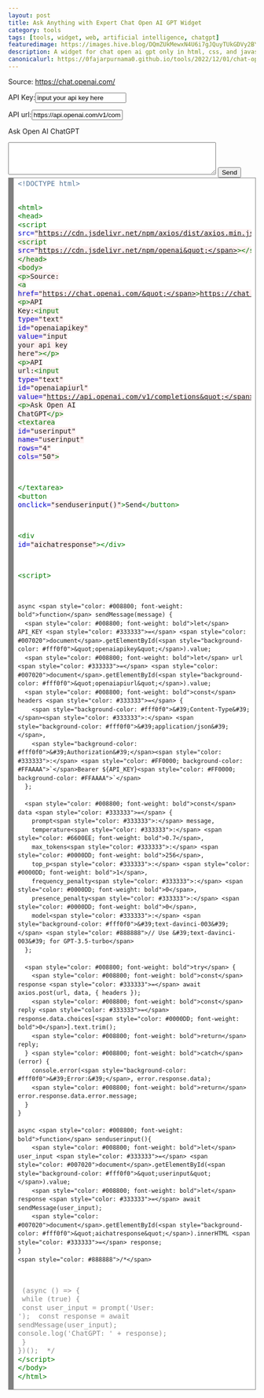 ```yaml
---
layout: post
title: Ask Anything with Expert Chat Open AI GPT Widget
category: tools
tags: [tools, widget, web, artificial intelligence, chatgpt]
featuredimage: https://images.hive.blog/DQmZUkMewxN4U6i7gJQuyTUkGDVy2BY45mraGnBUQuxorv6/evm-rpc-list.png
description: A widget for chat open ai gpt only in html, css, and javascript for any website.
canonicalurl: https://0fajarpurnama0.github.io/tools/2022/12/01/chat-open-ai-gpt-widget
---
```

<p>Source: <a href="https://chat.openai.com/">https://chat.openai.com/</a></p>
<p>API Key:<input type="text" id="openaiapikey" value="input your api key here"></p>
<p>API url:<input type="text" id="openaiapiurl" value="https://api.openai.com/v1/completions"></p>
<p>Ask Open AI ChatGPT</p>
<textarea id="userinput" name="userinput" rows="4" cols="50"></textarea>
<button onclick="senduserinput()">Send</button>
<div id="aichatresponse"></div>

<!-- HTML generated using hilite.me --><div style="background: #ffffff; overflow:auto;width:auto;border:solid gray;border-width:.1em .1em .1em .8em;padding:.2em .6em;"><pre style="margin: 0; line-height: 125%"><span style="color: #557799">&lt;!DOCTYPE html&gt;</span>
<span style="color: #007700">&lt;html&gt;</span>
<span style="color: #007700">&lt;head&gt;</span>
  <span style="color: #007700">&lt;script </span><span style="color: #0000CC">src=</span><span style="background-color: #fff0f0">&quot;https://cdn.jsdelivr.net/npm/axios/dist/axios.min.js&quot;</span><span style="color: #007700">&gt;&lt;/script&gt;</span>
  <span style="color: #007700">&lt;script </span><span style="color: #0000CC">src=</span><span style="background-color: #fff0f0">&quot;https://cdn.jsdelivr.net/npm/openai&quot;</span><span style="color: #007700">&gt;&lt;/script&gt;</span>
<span style="color: #007700">&lt;/head&gt;</span>
<span style="color: #007700">&lt;body&gt;</span>
<span style="color: #007700">&lt;p&gt;</span>Source: <span style="color: #007700">&lt;a</span> <span style="color: #0000CC">href=</span><span style="background-color: #fff0f0">&quot;https://chat.openai.com/&quot;</span><span style="color: #007700">&gt;</span>https://chat.openai.com/<span style="color: #007700">&lt;/a&gt;&lt;/p&gt;</span>
<span style="color: #007700">&lt;p&gt;</span>API Key:<span style="color: #007700">&lt;input</span> <span style="color: #0000CC">type=</span><span style="background-color: #fff0f0">&quot;text&quot;</span> <span style="color: #0000CC">id=</span><span style="background-color: #fff0f0">&quot;openaiapikey&quot;</span> <span style="color: #0000CC">value=</span><span style="background-color: #fff0f0">&quot;input your api key here&quot;</span><span style="color: #007700">&gt;&lt;/p&gt;</span>
<span style="color: #007700">&lt;p&gt;</span>API url:<span style="color: #007700">&lt;input</span> <span style="color: #0000CC">type=</span><span style="background-color: #fff0f0">&quot;text&quot;</span> <span style="color: #0000CC">id=</span><span style="background-color: #fff0f0">&quot;openaiapiurl&quot;</span> <span style="color: #0000CC">value=</span><span style="background-color: #fff0f0">&quot;https://api.openai.com/v1/completions&quot;</span><span style="color: #007700">&gt;&lt;/p&gt;</span>
<span style="color: #007700">&lt;p&gt;</span>Ask Open AI ChatGPT<span style="color: #007700">&lt;/p&gt;</span>
<span style="color: #007700">&lt;textarea</span> <span style="color: #0000CC">id=</span><span style="background-color: #fff0f0">&quot;userinput&quot;</span> <span style="color: #0000CC">name=</span><span style="background-color: #fff0f0">&quot;userinput&quot;</span> <span style="color: #0000CC">rows=</span><span style="background-color: #fff0f0">&quot;4&quot;</span> <span style="color: #0000CC">cols=</span><span style="background-color: #fff0f0">&quot;50&quot;</span><span style="color: #007700">&gt;</span>

<span style="color: #007700">&lt;/textarea&gt;</span>
<span style="color: #007700">&lt;button</span> <span style="color: #0000CC">onclick=</span><span style="background-color: #fff0f0">&quot;senduserinput()&quot;</span><span style="color: #007700">&gt;</span>Send<span style="color: #007700">&lt;/button&gt;</span>

<span style="color: #007700">&lt;div</span> <span style="color: #0000CC">id=</span><span style="background-color: #fff0f0">&quot;aichatresponse&quot;</span><span style="color: #007700">&gt;&lt;/div&gt;</span>

  <span style="color: #007700">&lt;script&gt;</span>

    async <span style="color: #008800; font-weight: bold">function</span> sendMessage(message) {
      <span style="color: #008800; font-weight: bold">let</span> API_KEY <span style="color: #333333">=</span> <span style="color: #007020">document</span>.getElementById(<span style="background-color: #fff0f0">&quot;openaiapikey&quot;</span>).value;
      <span style="color: #008800; font-weight: bold">let</span> url <span style="color: #333333">=</span> <span style="color: #007020">document</span>.getElementById(<span style="background-color: #fff0f0">&quot;openaiapiurl&quot;</span>).value;
      <span style="color: #008800; font-weight: bold">const</span> headers <span style="color: #333333">=</span> {
        <span style="background-color: #fff0f0">&#39;Content-Type&#39;</span><span style="color: #333333">:</span> <span style="background-color: #fff0f0">&#39;application/json&#39;</span>,
        <span style="background-color: #fff0f0">&#39;Authorization&#39;</span><span style="color: #333333">:</span> <span style="color: #FF0000; background-color: #FFAAAA">`</span>Bearer ${API_KEY}<span style="color: #FF0000; background-color: #FFAAAA">`</span>
      };

      <span style="color: #008800; font-weight: bold">const</span> data <span style="color: #333333">=</span> {
        prompt<span style="color: #333333">:</span> message,
        temperature<span style="color: #333333">:</span> <span style="color: #6600EE; font-weight: bold">0.7</span>,
  		max_tokens<span style="color: #333333">:</span> <span style="color: #0000DD; font-weight: bold">256</span>,
  		top_p<span style="color: #333333">:</span> <span style="color: #0000DD; font-weight: bold">1</span>,
  		frequency_penalty<span style="color: #333333">:</span> <span style="color: #0000DD; font-weight: bold">0</span>,
  		presence_penalty<span style="color: #333333">:</span> <span style="color: #0000DD; font-weight: bold">0</span>,
        model<span style="color: #333333">:</span> <span style="background-color: #fff0f0">&#39;text-davinci-003&#39;</span> <span style="color: #888888">// Use &#39;text-davinci-003&#39; for GPT-3.5-turbo</span>
      };

      <span style="color: #008800; font-weight: bold">try</span> {
        <span style="color: #008800; font-weight: bold">const</span> response <span style="color: #333333">=</span> await axios.post(url, data, { headers });
        <span style="color: #008800; font-weight: bold">const</span> reply <span style="color: #333333">=</span> response.data.choices[<span style="color: #0000DD; font-weight: bold">0</span>].text.trim();
        <span style="color: #008800; font-weight: bold">return</span> reply;
      } <span style="color: #008800; font-weight: bold">catch</span> (error) {
        console.error(<span style="background-color: #fff0f0">&#39;Error:&#39;</span>, error.response.data);
        <span style="color: #008800; font-weight: bold">return</span> error.response.data.error.message;
      }
    }

	async <span style="color: #008800; font-weight: bold">function</span> senduserinput(){
    	<span style="color: #008800; font-weight: bold">let</span> user_input <span style="color: #333333">=</span> <span style="color: #007020">document</span>.getElementById(<span style="background-color: #fff0f0">&quot;userinput&quot;</span>).value;
        <span style="color: #008800; font-weight: bold">let</span> response <span style="color: #333333">=</span> await sendMessage(user_input);
		<span style="color: #007020">document</span>.getElementById(<span style="background-color: #fff0f0">&quot;aichatresponse&quot;</span>).innerHTML <span style="color: #333333">=</span> response;
    }
    <span style="color: #888888">/*</span>
<span style="color: #888888">    (async () =&gt; {</span>
<span style="color: #888888">      while (true) {</span>
<span style="color: #888888">        const user_input = prompt(&#39;User: &#39;);</span>
<span style="color: #888888">        const response = await sendMessage(user_input);</span>
<span style="color: #888888">        console.log(&#39;ChatGPT: &#39; + response);</span>
<span style="color: #888888">      }</span>
<span style="color: #888888">    })();</span>
<span style="color: #888888">    */</span>
  <span style="color: #007700">&lt;/script&gt;</span>
<span style="color: #007700">&lt;/body&gt;</span>
<span style="color: #007700">&lt;/html&gt;</span>
</pre></div>

  <script src="https://cdn.jsdelivr.net/npm/axios/dist/axios.min.js"></script>
  <script src="https://cdn.jsdelivr.net/npm/openai"></script>
  <script>

    async function sendMessage(message) {
      let API_KEY = document.getElementById("openaiapikey").value;
      let url = document.getElementById("openaiapiurl").value;
      const headers = {
        'Content-Type': 'application/json',
        'Authorization': `Bearer ${API_KEY}`
      };

      const data = {
        prompt: message,
        temperature: 0.7,
  		max_tokens: 256,
  		top_p: 1,
  		frequency_penalty: 0,
  		presence_penalty: 0,
        model: 'text-davinci-003' // Use 'text-davinci-003' for GPT-3.5-turbo
      };

      try {
        const response = await axios.post(url, data, { headers });
        const reply = response.data.choices[0].text.trim();
        return reply;
      } catch (error) {
        console.error('Error:', error.response.data);
        return error.response.data.error.message;
      }
    }

	async function senduserinput(){
    	let user_input = document.getElementById("userinput").value;
        let response = await sendMessage(user_input);
		document.getElementById("aichatresponse").innerHTML = response;
    }
    /*
    (async () => {
      while (true) {
        const user_input = prompt('User: ');
        const response = await sendMessage(user_input);
        console.log('ChatGPT: ' + response);
      }
    })();
    */
  </script>